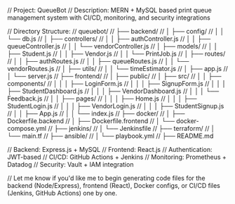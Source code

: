 // Project: QueueBot
// Description: MERN + MySQL based print queue management system with CI/CD, monitoring, and security integrations

// Directory Structure:
// queuebot/
// ├── backend/
// │   ├── config/
// │   │   └── db.js
// │   ├── controllers/
// │   │   ├── authController.js
// │   │   ├── queueController.js
// │   │   └── vendorController.js
// │   ├── models/
// │   │   ├── Student.js
// │   │   ├── Vendor.js
// │   │   └── PrintJob.js
// │   ├── routes/
// │   │   ├── authRoutes.js
// │   │   ├── queueRoutes.js
// │   │   └── vendorRoutes.js
// │   ├── utils/
// │   │   └── timeEstimator.js
// │   ├── app.js
// │   └── server.js
// ├── frontend/
// │   ├── public/
// │   ├── src/
// │   │   ├── components/
// │   │   │   ├── LoginForm.js
// │   │   │   ├── SignupForm.js
// │   │   │   ├── StudentDashboard.js
// │   │   │   ├── VendorDashboard.js
// │   │   │   └── Feedback.js
// │   │   ├── pages/
// │   │   │   ├── Home.js
// │   │   │   ├── StudentLogin.js
// │   │   │   ├── VendorLogin.js
// │   │   │   ├── StudentSignup.js
// │   │   ├── App.js
// │   │   └── index.js
// ├── docker/
// │   ├── Dockerfile.backend
// │   ├── Dockerfile.frontend
// │   └── docker-compose.yml
// ├── jenkins/
// │   └── Jenkinsfile
// ├── terraform/
// │   └── main.tf
// ├── ansible/
// │   └── playbook.yml
// ├── README.md

// Backend: Express.js + MySQL
// Frontend: React.js
// Authentication: JWT-based
// CI/CD: GitHub Actions + Jenkins
// Monitoring: Prometheus + Datadog
// Security: Vault + IAM integration

// Let me know if you'd like me to begin generating code files for the backend (Node/Express), frontend (React), Docker configs, or CI/CD files (Jenkins, GitHub Actions) one by one.
